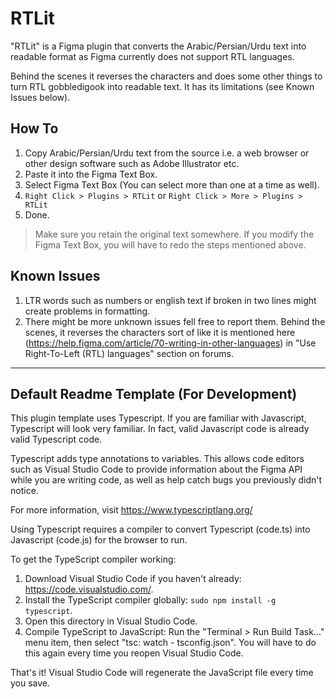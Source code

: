 # RTLit

"RTLit" is a Figma plugin that converts the Arabic/Persian/Urdu text into readable format as Figma currently does not support RTL languages.

Behind the scenes it reverses the characters and does some other things to turn RTL gobbledigook into readable text. It has its limitations (see Known Issues below).

## How To

1. Copy Arabic/Persian/Urdu text from the source i.e. a web browser or other design software such as Adobe Illustrator etc.
2. Paste it into the Figma Text Box.
3. Select Figma Text Box (You can select more than one at a time as well).
4. `Right Click > Plugins > RTLit` or `Right Click > More > Plugins > RTLit`
5. Done.

> Make sure you retain the original text somewhere. If you modify the Figma Text Box, you will have to redo the steps mentioned above.

## Known Issues

1. LTR words such as numbers or english text if broken in two lines might create problems in formatting.
2. There might be more unknown issues fell free to report them. Behind the scenes, it reverses the characters sort of like it is mentioned here (https://help.figma.com/article/70-writing-in-other-languages) in "Use Right-To-Left (RTL) languages" section on forums.


------

## Default Readme Template (For Development)

This plugin template uses Typescript. If you are familiar with Javascript, Typescript will
look very familiar. In fact, valid Javascript code is already valid Typescript code.

Typescript adds type annotations to variables. This allows code editors such as Visual Studio Code
to provide information about the Figma API while you are writing code, as well as help catch bugs
you previously didn't notice.

For more information, visit https://www.typescriptlang.org/

Using Typescript requires a compiler to convert Typescript (code.ts) into Javascript (code.js)
for the browser to run.

To get the TypeScript compiler working:

1. Download Visual Studio Code if you haven't already: https://code.visualstudio.com/.
2. Install the TypeScript compiler globally: `sudo npm install -g typescript`.
3. Open this directory in Visual Studio Code.
4. Compile TypeScript to JavaScript: Run the "Terminal > Run Build Task..." menu item,
    then select "tsc: watch - tsconfig.json". You will have to do this again every time
    you reopen Visual Studio Code.

That's it! Visual Studio Code will regenerate the JavaScript file every time you save.

